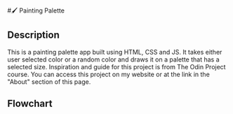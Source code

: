 #🖌️ Painting Palette
## Description
This is a painting palette app built using HTML, CSS and JS. It takes either user selected color or a random color and draws it on a palette that has a selected size. Inspiration and guide for this project is from The Odin Project course. You can access this project on my website or at the link in the "About" section of this page.
## Flowchart
